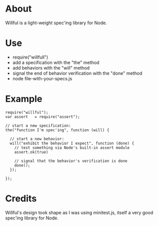 # About

Willful is a light-weight spec'ing library for Node.

# Use

* require("willfull")
* add a specification with the "the" method
* add behaviors with the "will" method
* signal the end of behavior verification with the "done" method
* node file-with-your-specs.js

# Example

    require("willful");
    var assert   = require("assert");
  
    // start a new specification:
    the("function I'm spec'ing", function (will) {

      // start a new behavior:
      will("exhibit the behavior I expect", function (done) {
        // test something via Node's built-in assert module
        assert.ok(true)

        // signal that the behavior's verification is done
        done();
      });
      
    });

# Credits

Willful's design took shape as I was using minitest.js, itself a very good spec'ing library for Node.